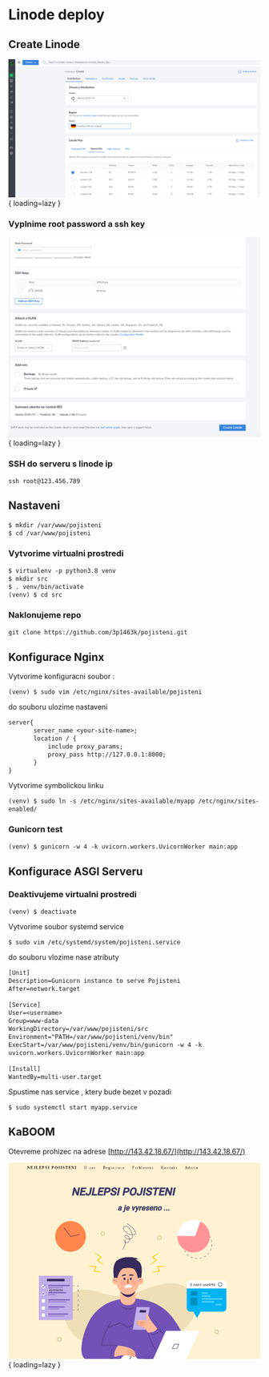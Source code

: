 # Linode deploy


## Create Linode

![Linode](img/lin1.png){ loading=lazy }

### Vyplnime root password a ssh key
![Linode](img/lin2.png){ loading=lazy }


### SSH do serveru s linode ip
```
ssh root@123.456.789
```


## Nastaveni
```
$ mkdir /var/www/pojisteni
$ cd /var/www/pojisteni
```

### Vytvorime virtualni prostredi
```
$ virtualenv -p python3.8 venv
$ mkdir src
$ . venv/bin/activate
(venv) $ cd src
```

### Naklonujeme repo
```
git clone https://github.com/3p1463k/pojisteni.git
```

## Konfigurace Nginx

Vytvorime konfiguracni soubor :
```
(venv) $ sudo vim /etc/nginx/sites-available/pojisteni
```
do souboru ulozime nastaveni
```
server{
       server_name <your-site-name>;
       location / {
           include proxy_params;
           proxy_pass http://127.0.0.1:8000;
       }
}
```
Vytvorime symbolickou linku
```
(venv) $ sudo ln -s /etc/nginx/sites-available/myapp /etc/nginx/sites-enabled/
```

### Gunicorn test
```
(venv) $ gunicorn -w 4 -k uvicorn.workers.UvicornWorker main:app
```
## Konfigurace ASGI Serveru

### Deaktivujeme virtualni prostredi
```
(venv) $ deactivate
```
Vytvorime soubor systemd service
```
$ sudo vim /etc/systemd/system/pojisteni.service
```
do souboru vlozime nase atributy
```
[Unit]
Description=Gunicorn instance to serve Pojisteni
After=network.target

[Service]
User=<username>
Group=www-data
WorkingDirectory=/var/www/pojisteni/src
Environment="PATH=/var/www/pojisteni/venv/bin"
ExecStart=/var/www/pojisteni/venv/bin/gunicorn -w 4 -k uvicorn.workers.UvicornWorker main:app

[Install]
WantedBy=multi-user.target
```
Spustime nas service , ktery bude bezet v pozadi
```
$ sudo systemctl start myapp.service
```

## KaBOOM
Otevreme prohizec na adrese [http://143.42.18.67/](http://143.42.18.67/)

![APIs](img/web1.png){ loading=lazy }
